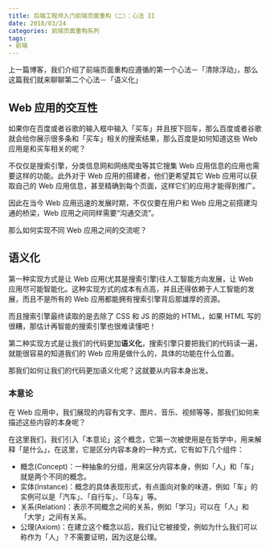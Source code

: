 ```yaml
---
title: 后端工程师入门前端页面重构（二）：心法 II
date: 2018/03/24
categories: 前端页面重构系列
tags:
- 前端
---
```


上一篇博客，我们介绍了前端页面重构应遵循的第一个心法－「清除浮动」，那么这篇我们就来聊聊第二个心法－「语义化」

## Web 应用的交互性
如果你在百度或者谷歌的输入框中输入「买车」并且按下回车，那么百度或者谷歌就会给你展示很多条和「买车」相关的搜索结果，那么百度是如何知道这些 Web 应用是和买车相关的呢？

不仅仅是搜索引擎，分类信息网和网络爬虫等其它搜集 Web 应用信息的应用也需要这样的功能。此外对于 Web 应用的搭建者，他们更希望其它 Web 应用可以获取自己的 Web 应用信息，甚至精确到每个页面，这样它们的应用才能得到推广。

因此在当今 Web 应用迅速的发展时期，不仅仅要在用户和 Web 应用之前搭建沟通的桥梁，Web 应用之间同样需要“沟通交流”。

那么如何实现不同 Web 应用之间的交流呢？

## 语义化
第一种实现方式是让 Web 应用(尤其是搜索引擎)往人工智能方向发展，让 Web 应用尽可能智能化。这种实现方式的成本有点高，并且还得依赖于人工智能的发展，而且不是所有的 Web 应用都能拥有搜索引擎背后那雄厚的资源。

而且搜索引擎最终读取的是去除了 CSS 和 JS 的原始的 HTML，如果 HTML 写的很糟，那估计再智能的搜索引擎也很难读懂吧！

第二种实现方式是让我们的代码更加**语义化**，搜索引擎只要把我们的代码读一遍，就能很容易的知道我们的 Web 应用是做什么的，具体的功能在什么位置。

那我们如何让我们的代码更加语义化呢？这就要从内容本身出发。

### 本意论
在 Web 应用中，我们展现的内容有文字、图片、音乐、视频等等，那我们如何来描述这些内容的本身呢？

在这里我们，我们引入「本意论」这个概念，它第一次被使用是在哲学中，用来解释「是什么」，在这里，它是区分内容本身的一种方式，它有如下几个组件：
* 概念(Concept)：一种抽象的分组，用来区分内容本身，例如「人」和「车」就是两个不同的概念。
* 实体(Instance)：概念的具体表现形式，有点面向对象的味道，例如「车」的实例可以是「汽车」、「自行车」、「马车」等。
* 关系(Relation)：表示不同概念之间的关系，例如「学习」可以在「人」和「大学」之间有关系。
* 公理(Axiom)：在建立这个概念以后，我们让它被接受，例如为什么我们可以称作为「人」？不需要证明，因为这是公理。


